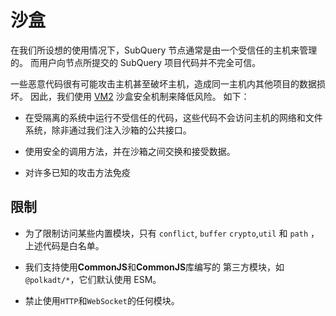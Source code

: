 # 沙盒

在我们所设想的使用情况下，SubQuery 节点通常是由一个受信任的主机来管理的。 而用户向节点所提交的 SubQuery 项目代码并不完全可信。

一些恶意代码很有可能攻击主机甚至破坏主机，造成同一主机内其他项目的数据损坏。 因此，我们使用 [VM2](https://www.npmjs.com/package/vm2) 沙盒安全机制来降低风险。 如下：

- 在受隔离的系统中运行不受信任的代码，这些代码不会访问主机的网络和文件系统，除非通过我们注入沙箱的公共接口。

- 使用安全的调用方法，并在沙箱之间交换和接受数据。

- 对许多已知的攻击方法免疫

## 限制

- 为了限制访问某些内置模块，只有 `conflict`, `buffer` `crypto`,`util` 和 `path` ，上述代码是白名单。

- 我们支持使用**CommonJS**和**CommonJS**库编写的 第三方模块，如`@polkadt/*`，它们默认使用 ESM。

- 禁止使用`HTTP`和`WebSocket`的任何模块。
